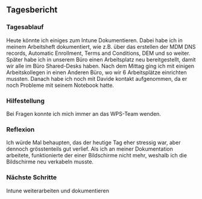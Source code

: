 ## Tagesbericht 

### Tagesablauf
Heute könnte ich einiges zum Intune Dokumentieren. Dabei habe ich in meinem Arbeitsheft dokumentiert, wie z.B. über das erstellen der MDM DNS records, Automatic Enrollment, Terms and Conditions, DEM und so weiter. Später habe ich in unserem Büro einen Arbeitsplatz neu bereitgestellt, damit wir alle im Büro Shared-Desks haben. Nach dem Mittag ging ich mit einigen Arbeitskollegen in einen Anderen Büro, wo wir 6 Arbeitsplätze einrichten mussten. Danach habe ich noch mit Davide kontakt aufgenommen, da er noch Probleme mit seinem Notebook hatte.  

### Hilfestellung
Bei Fragen konnte ich mich immer an das WPS-Team wenden.

### Reflexion
Ich würde Mal behaupten, das der heutige Tag eher stressig war, aber dennoch grösstenteils gut verlief. Als ich an meiner Dokumentation arbeitete, funktionierte der einer Bildschirme nicht mehr, weshalb ich die Bildschirme neu verkabeln musste.

### Nächste Schritte 
Intune weiterarbeiten und dokumentieren
